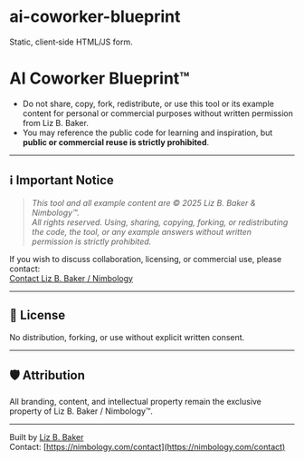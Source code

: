 # ai-coworker-blueprint
Static, client‑side HTML/JS form. 
# AI Coworker Blueprint™

- Do not share, copy, fork, redistribute, or use this tool or its example content for personal or commercial purposes without written permission from Liz B. Baker.
- You may reference the public code for learning and inspiration, but **public or commercial reuse is strictly prohibited**.

---

## ℹ️ Important Notice

> _This tool and all example content are © 2025 Liz B. Baker & Nimbology™.  
> All rights reserved.
> Using, sharing, copying, forking, or redistributing the code, the tool, or any example answers without written permission is strictly prohibited._

If you wish to discuss collaboration, licensing, or commercial use, please contact:  
[Contact Liz B. Baker / Nimbology](https://nimbology.com/contact)

---

## 🤝 License
 
No distribution, forking, or use without explicit written consent.

---

## 🛡️ Attribution

All branding, content, and intellectual property remain the exclusive property of Liz B. Baker / Nimbology™.

---

Built by [Liz B. Baker](https://nimbology.com)  
Contact: [https://nimbology.com/contact](https://nimbology.com/contact)

